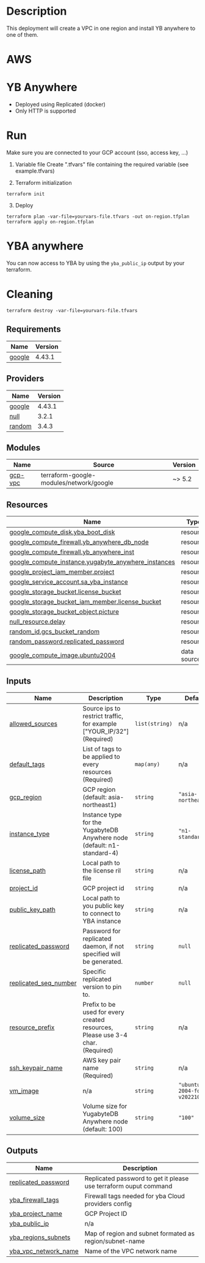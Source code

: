 # Description

This deployment will create a VPC in one region and install YB anywhere to one of them.


# AWS


# YB Anywhere

* Deployed using Replicated (docker)
* Only HTTP is supported 


# Run
Make sure you are connected to your GCP account (sso, access key, ...)

1. Variable file 
   Create ".tfvars" file containing the required variable (see example.tfvars)

2. Terraform initialization
 
```shell
terraform init
```
3. Deploy

```shell
terraform plan -var-file=yourvars-file.tfvars -out on-region.tfplan
terraform apply on-region.tfplan
```

# YBA anywhere 
You can now access to YBA by using the `yba_public_ip` output by your terraform.


# Cleaning
```shell
terraform destroy -var-file=yourvars-file.tfvars 
```
## Requirements

| Name | Version |
|------|---------|
| <a name="requirement_google"></a> [google](#requirement\_google) | 4.43.1 |


## Providers

| Name | Version |
|------|---------|
| <a name="provider_google"></a> [google](#provider\_google) | 4.43.1 |
| <a name="provider_null"></a> [null](#provider\_null) | 3.2.1 |
| <a name="provider_random"></a> [random](#provider\_random) | 3.4.3 |

## Modules

| Name | Source | Version |
|------|--------|---------|
| <a name="module_gcp-vpc"></a> [gcp-vpc](#module\_gcp-vpc) | terraform-google-modules/network/google | ~> 5.2 |

## Resources

| Name | Type |
|------|------|
| [google_compute_disk.yba_boot_disk](https://registry.terraform.io/providers/hashicorp/google/4.43.1/docs/resources/compute_disk) | resource |
| [google_compute_firewall.yb_anywhere_db_node](https://registry.terraform.io/providers/hashicorp/google/4.43.1/docs/resources/compute_firewall) | resource |
| [google_compute_firewall.yb_anywhere_inst](https://registry.terraform.io/providers/hashicorp/google/4.43.1/docs/resources/compute_firewall) | resource |
| [google_compute_instance.yugabyte_anywhere_instances](https://registry.terraform.io/providers/hashicorp/google/4.43.1/docs/resources/compute_instance) | resource |
| [google_project_iam_member.project](https://registry.terraform.io/providers/hashicorp/google/4.43.1/docs/resources/project_iam_member) | resource |
| [google_service_account.sa_yba_instance](https://registry.terraform.io/providers/hashicorp/google/4.43.1/docs/resources/service_account) | resource |
| [google_storage_bucket.license_bucket](https://registry.terraform.io/providers/hashicorp/google/4.43.1/docs/resources/storage_bucket) | resource |
| [google_storage_bucket_iam_member.license_bucket](https://registry.terraform.io/providers/hashicorp/google/4.43.1/docs/resources/storage_bucket_iam_member) | resource |
| [google_storage_bucket_object.picture](https://registry.terraform.io/providers/hashicorp/google/4.43.1/docs/resources/storage_bucket_object) | resource |
| [null_resource.delay](https://registry.terraform.io/providers/hashicorp/null/latest/docs/resources/resource) | resource |
| [random_id.gcs_bucket_random](https://registry.terraform.io/providers/hashicorp/random/latest/docs/resources/id) | resource |
| [random_password.replicated_password](https://registry.terraform.io/providers/hashicorp/random/latest/docs/resources/password) | resource |
| [google_compute_image.ubuntu2004](https://registry.terraform.io/providers/hashicorp/google/4.43.1/docs/data-sources/compute_image) | data source |

## Inputs

| Name | Description | Type | Default | Required |
|------|-------------|------|---------|:--------:|
| <a name="input_allowed_sources"></a> [allowed\_sources](#input\_allowed\_sources) | Source ips to restrict traffic, for example ["YOUR\_IP/32"] (Required) | `list(string)` | n/a | yes |
| <a name="input_default_tags"></a> [default\_tags](#input\_default\_tags) | List of tags to be applied to every resources (Required) | `map(any)` | n/a | yes |
| <a name="input_gcp_region"></a> [gcp\_region](#input\_gcp\_region) | GCP region (default: asia-northeast1) | `string` | `"asia-northeast1"` | no |
| <a name="input_instance_type"></a> [instance\_type](#input\_instance\_type) | Instance type for the YugabyteDB Anywhere node (default: n1-standard-4) | `string` | `"n1-standard-4"` | no |
| <a name="input_license_path"></a> [license\_path](#input\_license\_path) | Local path to the license ril file | `string` | n/a | yes |
| <a name="input_project_id"></a> [project\_id](#input\_project\_id) | GCP project id | `string` | n/a | yes |
| <a name="input_public_key_path"></a> [public\_key\_path](#input\_public\_key\_path) | Local path to you public key to connect to YBA instance | `string` | n/a | yes |
| <a name="input_replicated_password"></a> [replicated\_password](#input\_replicated\_password) | Password for replicated daemon, if not specified will be generated. | `string` | `null` | no |
| <a name="input_replicated_seq_number"></a> [replicated\_seq\_number](#input\_replicated\_seq\_number) | Specific replicated version to pin to. | `number` | `null` | no |
| <a name="input_resource_prefix"></a> [resource\_prefix](#input\_resource\_prefix) | Prefix to be used for every created resources, Please use 3-4 char. (Required) | `string` | n/a | yes |
| <a name="input_ssh_keypair_name"></a> [ssh\_keypair\_name](#input\_ssh\_keypair\_name) | AWS key pair name (Required) | `string` | n/a | yes |
| <a name="input_vm_image"></a> [vm\_image](#input\_vm\_image) | n/a | `string` | `"ubuntu-2004-focal-v20221018"` | no |
| <a name="input_volume_size"></a> [volume\_size](#input\_volume\_size) | Volume size for YugabyteDB Anywhere node (default: 100) | `string` | `"100"` | no |

## Outputs

| Name | Description |
|------|-------------|
| <a name="output_replicated_password"></a> [replicated\_password](#output\_replicated\_password) | Replicated password to get it please use terraform ouput command |
| <a name="output_yba_firewall_tags"></a> [yba\_firewall\_tags](#output\_yba\_firewall\_tags) | Firewall tags needed for yba Cloud providers config |
| <a name="output_yba_project_name"></a> [yba\_project\_name](#output\_yba\_project\_name) | GCP Project ID |
| <a name="output_yba_public_ip"></a> [yba\_public\_ip](#output\_yba\_public\_ip) | n/a |
| <a name="output_yba_regions_subnets"></a> [yba\_regions\_subnets](#output\_yba\_regions\_subnets) | Map of region and subnet formated as region/subnet-name |
| <a name="output_yba_vpc_network_name"></a> [yba\_vpc\_network\_name](#output\_yba\_vpc\_network\_name) | Name of the VPC network name |
